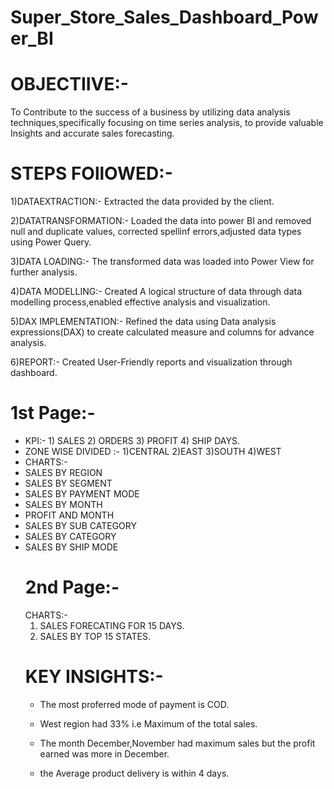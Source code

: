 # Super_Store_Sales_Dashboard_Power_BI

# OBJECTIIVE:-
  To Contribute to the success of a business by utilizing data analysis techniques,specifically focusing on time series analysis, to provide 
  valuable Insights and accurate sales forecasting.
  
# STEPS FOllOWED:-
1)DATAEXTRACTION:- Extracted the data provided by the client.

2)DATATRANSFORMATION:- Loaded the data into power BI and removed null and duplicate values, corrected spellinf errors,adjusted data types using Power Query.

3)DATA LOADING:- The transformed data was loaded into Power View for further analysis.

4)DATA MODELLING:- Created A logical structure of data through data modelling process,enabled effective analysis and visualization.

5)DAX IMPLEMENTATION:- Refined the data using Data analysis expressions(DAX) to create calculated measure and columns for advance analysis.

6)REPORT:- Created User-Friendly reports and visualization through dashboard.
# 1st Page:-
* KPI:-
      1) SALES
      2) ORDERS
      3) PROFIT
      4) SHIP DAYS.
* ZONE WISE DIVIDED :-
      1)CENTRAL
      2)EAST
      3)SOUTH
      4)WEST
* CHARTS:-
* SALES BY REGION
* SALES BY SEGMENT
* SALES BY PAYMENT MODE
* SALES BY MONTH
* PROFIT AND MONTH
* SALES BY SUB CATEGORY
* SALES BY CATEGORY
* SALES BY SHIP MODE
  # 2nd Page:-
  CHARTS:-
  1) SALES FORECATING FOR 15 DAYS.
  2) SALES BY TOP 15 STATES.
  # KEY INSIGHTS:-
  * The most proferred mode of payment is COD.
    
  * West region had 33% i.e Maximum of the total sales.
    
  * The month December,November had maximum sales but the profit earned was more in December.
    
  * the Average product delivery is within 4 days.
    

